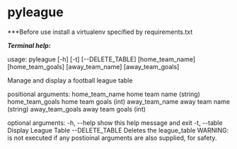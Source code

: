 # pyleague

***Before use install a virtualenv specified by requirements.txt

***Terminal help:***

usage: pyleague [-h] [-t] [--DELETE_TABLE]
                [home_team_name] [home_team_goals] [away_team_name]
                [away_team_goals]

Manage and display a football league table

positional arguments:
  home_team_name   home team name (string)
  home_team_goals  home team goals (int)
  away_team_name   away team name (string)
  away_team_goals  away team goals (int)

optional arguments:
  -h, --help       show this help message and exit
  -t, --table      Display League Table
  --DELETE_TABLE   Deletes the league_table WARNING: is not executed if any
                   postioinal arguments are also supplied, for safety.
